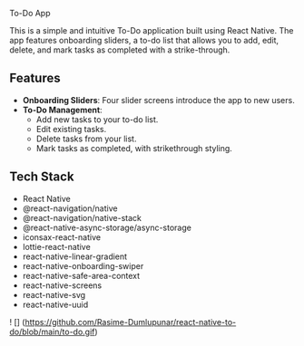  To-Do App

This is a simple and intuitive To-Do application built using React Native. The app features onboarding sliders, a to-do list that allows you to add, edit, delete, and mark tasks as completed with a strike-through.

## Features

- **Onboarding Sliders**: Four slider screens introduce the app to new users.
- **To-Do Management**: 
  - Add new tasks to your to-do list.
  - Edit existing tasks.
  - Delete tasks from your list.
  - Mark tasks as completed, with strikethrough styling.

## Tech Stack

- React Native
- @react-navigation/native
- @react-navigation/native-stack
- @react-native-async-storage/async-storage
- iconsax-react-native
- lottie-react-native
- react-native-linear-gradient
- react-native-onboarding-swiper
- react-native-safe-area-context
- react-native-screens
- react-native-svg
- react-native-uuid

! [] (https://github.com/Rasime-Dumlupunar/react-native-to-do/blob/main/to-do.gif)
